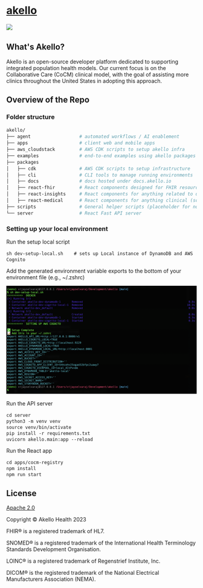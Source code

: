 # [akello](https://www.akello.io)

[![](https://dcbadge.vercel.app/api/server/WSqNrWBKKw)](https://discord.gg/WSqNrWBKKw)

## What's Akello?
Akello is an open-source developer platform dedicated to supporting integrated population health models. Our current focus is on the Collaborative Care (CoCM) clinical model, with the goal of assisting more clinics throughout the United States in adopting this approach.


## Overview of the Repo

### Folder structure

```sh
akello/
├── agent                  # automated workflows / AI enablement
├── apps                   # client web and mobile apps
├── aws_cloudstack         # AWS CDK scripts to setup akello infra
├── examples               # end-to-end examples using akello packages
├── packages   
│   ├── cdk                # AWS CDK scripts to setup infrastructure
│   ├── cli                # CLI tools to manage running environments
│   ├── docs               # docs hosted under docs.akello.io
│   ├── react-fhir         # React components designed for FHIR resource types
│   ├── react-insights     # React components for anything related to data/charts/insights
│   ├── react-medical      # React components for anything clinical (screeners, registry, etc)
├── scripts                # General helper scripts (placeholder for now)
└── server                 # React Fast API server
```


### Setting up your local environment

Run the setup local script

```shell
sh dev-setup-local.sh    # sets up Local instance of DynamoDB and AWS Cognito
```

Add the generated environment variable exports to the bottom of your environment file (e.g., ~/.zshrc)

![Alt text](/assets/setuplocal.png "local dev")

Run the API server
```shell
cd server
python3 -m venv venv
source venv/bin/activate
pip install -r requirements.txt
uvicorn akello.main:app --reload
```

Run the React app

```shell
cd apps/cocm-registry
npm install
npm run start
```



## License

[Apache 2.0](LICENSE.txt)

Copyright &copy; Akello Health 2023

FHIR&reg; is a registered trademark of HL7.

SNOMED&reg; is a registered trademark of the International Health Terminology Standards Development Organisation.

LOINC&reg; is a registered trademark of Regenstrief Institute, Inc.

DICOM&reg; is the registered trademark of the National Electrical Manufacturers Association (NEMA).
